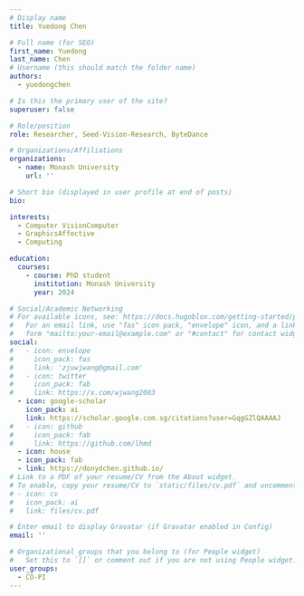 ```yaml
---
# Display name
title: Yuedong Chen

# Full name (for SEO)
first_name: Yuedong
last_name: Chen
# Username (this should match the folder name)
authors:
  - yuedongchen

# Is this the primary user of the site?
superuser: false

# Role/position
role: Researcher, Seed-Vision-Research, ByteDance

# Organizations/Affiliations
organizations:
  - name: Monash University
    url: ''

# Short bio (displayed in user profile at end of posts)
bio: 

interests:
  - Computer VisionComputer
  - GraphicsAffective
  - Computing

education:
  courses:
    - course: PhD student
      institution: Monash University
      year: 2024

# Social/Academic Networking
# For available icons, see: https://docs.hugoblox.com/getting-started/page-builder/#icons
#   For an email link, use "fas" icon pack, "envelope" icon, and a link in the
#   form "mailto:your-email@example.com" or "#contact" for contact widget.
social:
#   - icon: envelope
#     icon_pack: fas
#     link: 'zjuwjwang@gmail.com'
#   - icon: twitter
#     icon_pack: fab
#     link: https://x.com/wjwang2003
  - icon: google-scholar
    icon_pack: ai
    link: https://scholar.google.com.sg/citations?user=GqgGZlQAAAAJ
#   - icon: github
#     icon_pack: fab
#     link: https://github.com/lhmd
  - icon: house
  - icon_pack: fab
  - link: https://donydchen.github.io/
# Link to a PDF of your resume/CV from the About widget.
# To enable, copy your resume/CV to `static/files/cv.pdf` and uncomment the lines below.
# - icon: cv
#   icon_pack: ai
#   link: files/cv.pdf

# Enter email to display Gravatar (if Gravatar enabled in Config)
email: ''

# Organizational groups that you belong to (for People widget)
#   Set this to `[]` or comment out if you are not using People widget.
user_groups:
  - CO-PI
---
```

